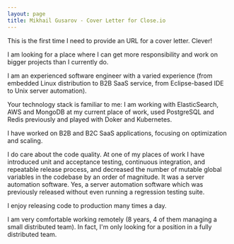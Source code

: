 ```yaml
---
layout: page
title: Mikhail Gusarov - Cover Letter for Close.io
---
```


This is the first time I need to provide an URL for a cover letter. Clever!

I am looking for a place where I can get more responsibility and work on bigger
projects than I currently do.

I am an experienced software engineer with a varied experience (from embedded
Linux distribution to B2B SaaS service, from Eclipse-based IDE to Unix server
automation).

Your technology stack is familiar to me: I am working with ElasticSearch, AWS
and MongoDB at my current place of work, used PostgreSQL and Redis previously
and played with Doker and Kubernetes.

I have worked on B2B and B2C SaaS applications, focusing on optimization and
scaling.

I do care about the code quality. At one of my places of work I have introduced
unit and acceptance testing, continuous integration, and repeatable release
process, and decreased the number of mutable global variables in the codebase by
an order of magnitude. It was a server automation software. Yes, a server
automation software which was previously released without even running a
regression testing suite.

I enjoy releasing code to production many times a day.

I am very comfortable working remotely (8 years, 4 of them managing a small
distributed team). In fact, I'm only looking for a position in a fully
distributed team.
